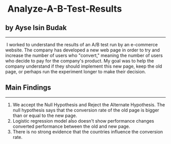 #  Analyze-A-B-Test-Results
## by Ayse Isin Budak
***
 I worked to understand the results of an A/B test run by an e-commerce website. The company has developed a new web page in order to try and increase the number of users who "convert," meaning the number of users who decide to pay for the company's product. My goal was to help the company understand if they should implement this new page, keep the old page, or perhaps run the experiment longer to make their decision.



## Main Findings
***

1) We accept the Null Hypothesis and Reject the Alternate Hypothesis. The null hypothesis says that the conversion rate of the old page is bigger than or equal to the new page.
2) Logistic regression model also doesn't show performance changes converted performance between the old and new page.
3) There is no strong evidence that the countries influence the conversion rate.


